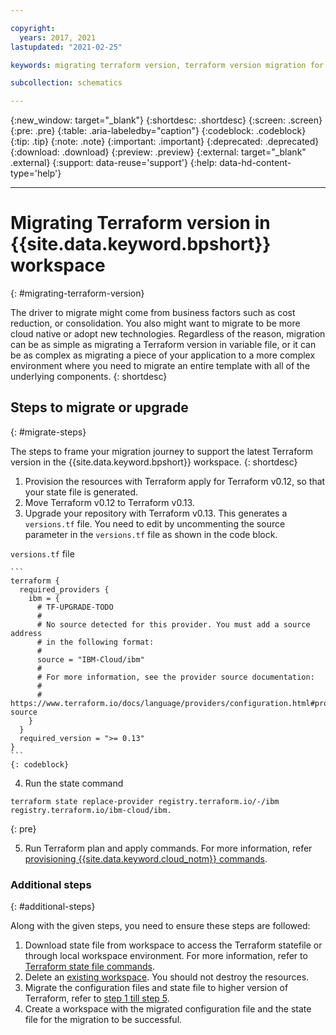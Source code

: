 ```yaml
---

copyright:
  years: 2017, 2021
lastupdated: "2021-02-25"

keywords: migrating terraform version, terraform version migration for schematics 

subcollection: schematics

---
```


{:new_window: target="_blank"}
{:shortdesc: .shortdesc}
{:screen: .screen}
{:pre: .pre}
{:table: .aria-labeledby="caption"}
{:codeblock: .codeblock}
{:tip: .tip}
{:note: .note}
{:important: .important}
{:deprecated: .deprecated}
{:download: .download}
{:preview: .preview}
{:external: target="_blank" .external}
{:support: data-reuse='support'}
{:help: data-hd-content-type='help'}

---

# Migrating Terraform version in {{site.data.keyword.bpshort}} workspace
{: #migrating-terraform-version}

The driver to migrate might come from business factors such as cost reduction, or consolidation. You also might want to migrate to be more cloud native or adopt new technologies. Regardless of the reason, migration can be as simple as migrating a Terraform version in variable file, or it can be as complex as migrating a piece of your application to a more complex environment where you need to migrate an entire template with all of the underlying components.
{: shortdesc}

## Steps to migrate or upgrade
{: #migrate-steps}

The steps to frame your migration journey to support the latest Terraform version in the {{site.data.keyword.bpshort}} workspace.
{: shortdesc}

1. Provision the resources with Terraform apply for Terraform v0.12, so that your state file is generated.
2. Move Terraform v0.12 to Terraform v0.13.
3. Upgrade your repository with Terraform v0.13. This generates a `versions.tf` file. You need to edit by uncommenting the source parameter in the `versions.tf` file as shown in the code block.

  `versions.tf` file

    ```
    terraform {
      required_providers {
        ibm = {
          # TF-UPGRADE-TODO
          #
          # No source detected for this provider. You must add a source address
          # in the following format:
          #
          source = "IBM-Cloud/ibm"
          #
          # For more information, see the provider source documentation:
          #
          # https://www.terraform.io/docs/language/providers/configuration.html#provider-source
        }
      }
      required_version = ">= 0.13"
    } 
    ```
    {: codeblock}
4. Run the state command 
  
  ```
  terraform state replace-provider registry.terraform.io/-/ibm registry.terraform.io/ibm-cloud/ibm.

  ```
  {: pre}

5. Run Terraform plan and apply commands. For more information, refer [provisioning {{site.data.keyword.cloud_notm}} commands](/docs/ibm-cloud-provider-for-terraform?topic=ibm-cloud-provider-for-terraform-manage_resources#provision_resources).

### Additional steps
{: #additional-steps}

Along with the given steps, you need to ensure these steps are followed:

1. Download state file from workspace to access the Terraform statefile or through local workspace environment. For more information, refer to [Terraform state file commands](/docs/schematics?topic=schematics-schematics-cli-reference#statefile-cmds).
2. Delete an [existing workspace](/docs/schematics?topic=schematics-schematics-cli-reference#schematics-workspace-delete). You should not destroy the resources.
3. Migrate the configuration files and state file to higher version of Terraform, refer to [step 1 till step 5](#migrate-steps).
4. Create a workspace with the migrated configuration file and the state file for the migration to be successful.

